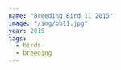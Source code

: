 ```yaml
---
name: "Breeding Bird 11 2015"
image: "/img/bb11.jpg"
year: 2015
tags:
  - birds
  - breeding
---
```


